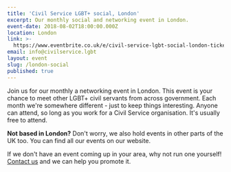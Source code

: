 ```yaml
---
title: 'Civil Service LGBT+ social, London'
excerpt: Our monthly social and networking event in London.
event-date: 2018-08-02T18:00:00.000Z
location: London
link: >-
  https://www.eventbrite.co.uk/e/civil-service-lgbt-social-london-tickets-39611816008
email: info@civilservice.lgbt
layout: event
slug: /london-social
published: true
---
```

Join us for our monthly a networking event in London. This event is your chance to meet other LGBT+ civil servants from across government. Each month we're somewhere different - just to keep things interesting. Anyone can attend, so long as you work for a Civil Service organisation. It's usually free to attend.

**Not based in London?** Don't worry, we also hold events in other parts of the UK too. You can find all our events on our website.

If we don't have an event coming up in your area, why not run one yourself! [Contact us](/about/contact-us/) and we can help you promote it.